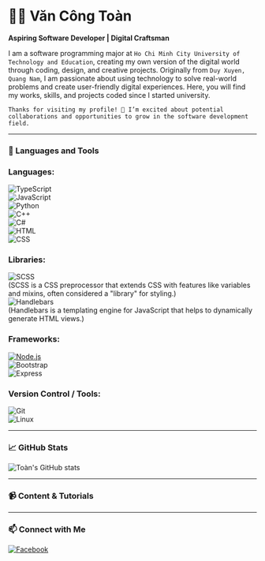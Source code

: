 # 🧑‍💻 Văn Công Toàn  
**Aspiring Software Developer | Digital Craftsman**

I am a software programming major at `Ho Chi Minh City University of Technology and Education`, creating my own version of the digital world through coding, design, and creative projects. Originally from `Duy Xuyen, Quang Nam`, I am passionate about using technology to solve real-world problems and create user-friendly digital experiences. Here, you will find my works, skills, and projects coded since I started university.

`Thanks for visiting my profile! 👋 I’m excited about potential collaborations and opportunities to grow in the software development field.`

---

### 🧰 Languages and Tools
### **Languages:**
![TypeScript](https://img.shields.io/badge/TypeScript-007ACC?style=for-the-badge&logo=typescript&logoColor=white)  
![JavaScript](https://img.shields.io/badge/JavaScript-F7DF1E?style=for-the-badge&logo=javascript&logoColor=black)  
![Python](https://img.shields.io/badge/Python-3776AB?style=for-the-badge&logo=python&logoColor=white)  
![C++](https://img.shields.io/badge/C++-00599C?style=for-the-badge&logo=c%2b%2b&logoColor=white)  
![C#](https://img.shields.io/badge/C%23-239120?style=for-the-badge&logo=csharp&logoColor=white)  
![HTML](https://img.shields.io/badge/HTML5-E34F26?style=for-the-badge&logo=html5&logoColor=white)  
![CSS](https://img.shields.io/badge/CSS3-1572B6?style=for-the-badge&logo=css3&logoColor=white)

### **Libraries:**
![SCSS](https://img.shields.io/badge/SCSS-CC6699?style=for-the-badge&logo=sass&logoColor=white)  
(SCSS is a CSS preprocessor that extends CSS with features like variables and mixins, often considered a "library" for styling.)  
![Handlebars](https://img.shields.io/badge/Handlebars-F0772B?style=for-the-badge&logo=handlebars&logoColor=white)  
(Handlebars is a templating engine for JavaScript that helps to dynamically generate HTML views.)

### **Frameworks:**
[![Node.js](https://img.shields.io/badge/Node.js-339933?style=for-the-badge&logo=node.js&logoColor=white)](https://nodejs.org/)  
![Bootstrap](https://img.shields.io/badge/Bootstrap-563D7C?style=for-the-badge&logo=bootstrap&logoColor=white)  
![Express](https://img.shields.io/badge/Express-000000?style=for-the-badge&logo=express&logoColor=white)  

### **Version Control / Tools:**
![Git](https://img.shields.io/badge/Git-F05032?style=for-the-badge&logo=git&logoColor=white)  
![Linux](https://img.shields.io/badge/Linux-FCC624?style=for-the-badge&logo=linux&logoColor=black)


---

### 📈 GitHub Stats
![Toàn's GitHub stats](https://github-readme-stats.vercel.app/api?username=yourusername&show_icons=true&theme=dracula)

---

### 📹 Content & Tutorials


---

### 📫 Connect with Me
[![Facebook](https://img.shields.io/badge/Facebook-1877F2?style=social&logo=facebook)](https://www.facebook.com/profile.php?id=100072837344634)




